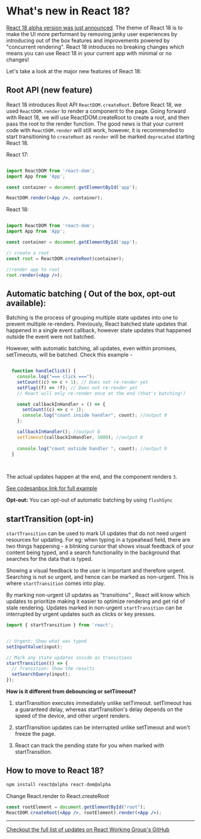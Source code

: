 # What's new in React 18? 

[React 18 alpha version was just announced](https://reactjs.org/blog/2021/06/08/the-plan-for-react-18.html). The theme of React 18 is to make the UI more performant by removing janky user experiences by introducing out of the box features and improvements powered by "concurrent rendering". React 18 introduces no breaking changes which means you can use React 18 in your current app with minimal or no changes!

Let's take a look at the major new features of React 18: 

## Root API (new feature)
React 18 introduces Root API `ReactDOM.createRoot`. Before React 18, we used `ReactDOM.render` to render a component to the page. Going forward with React 18, we will use ReactDOM.createRoot to create a root, and then pass the root to the render function. The good news is that your current code with `ReactDOM.render` will still work, however, it is recommended to start transitioning to `createRoot` as `render` will be marked `deprecated` starting React 18.
   
React 17:
```jsx

import ReactDOM from 'react-dom';
import App from 'App';

const container = document.getElementById('app');

ReactDOM.render(<App />, container);


```

React 18:
```jsx

import ReactDOM from 'react-dom';
import App from 'App';

const container = document.getElementById('app');

// create a root
const root = ReactDOM.createRoot(container);

//render app to root
root.render(<App />);

```
   
## Automatic batching ( Out of the box, opt-out available): 

Batching is the process of grouping multiple state updates into one to prevent multiple re-renders. Previously, React batched state updates that happened in a single event callback, however state updates that happened outside the event were not batched. 

However, with automatic batching, all updates, even within promises, setTimeouts, will be batched. Check this example - 

```jsx

  function handleClick() {
    console.log("=== click ===");
    setCount((c) => c + 1); // Does not re-render yet
    setFlag((f) => !f); // Does not re-render yet
    // React will only re-render once at the end (that's batching!)

    const callbackInHandler = () => {
      setCount((c) => c + 1);
      console.log("count inside handler", count); //output 0
    };

    callbackInHandler(); //output 0
    setTimeout(callbackInHandler, 1000); //output 0
     
    console.log("count outside handler ", count); //output 0
  }
  
  
```
The actual updates happen at the end, and the component renders `3`.

[See codesanbox link for full example](https://codesandbox.io/s/romantic-pare-efklq?file=/src/index.js:192-695)


**Opt-out:** You can opt-out of automatic batching by using `flushSync`

## startTransition (opt-in)
 
`startTransition` can be used to mark UI updates that do not need urgent resources for updating. For eg: when typing in a typeahead field, there are two things happening - a blinking cursor that shows visual feedback of your content being typed, and a search functionality in the background that searches for the data that is typed. 

Showing a visual feedback to the user is important and therefore urgent. Searching is not so urgent, and hence can be marked as non-urgent. This is where `startTransition` comes into play. 

By marking non-urgent UI updates as "transitions" , React will know which updates to prioritize making it easier to optimize rendering and get rid of stale rendering. Updates marked in non-urgent `startTransition` can be interrupted by urgent updates such as clicks or key presses. 

```jsx
import { startTransition } from 'react';


// Urgent: Show what was typed
setInputValue(input);

// Mark any state updates inside as transitions
startTransition(() => {
  // Transition: Show the results
  setSearchQuery(input);
});
```

 **How is it different from debouncing or setTimeout?**

1. startTransition executes immediately unlike setTimeout. setTimeout has a guaranteed delay, whereas startTransition's delay depends on the speed of the device, and other urgent renders.

1. startTransition updates can be interrupted unlike setTimeout and won't freeze the page. 

1. React can track the pending state for you when marked with startTransition.



## How to move to React 18?
```javascript
npm install react@alpha react-dom@alpha
```

Change React.render to React.createRoot

```jsx
const rootElement = document.getElementById("root");
ReactDOM.createRoot(<App />, rootElement).render(<App />);

```

---
[Checkout the full list of updates on React Working Group's GitHub](https://github.com/reactwg/react-18/discussions/categories/announcement)